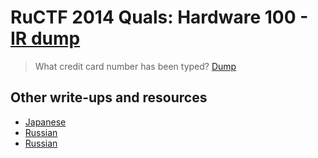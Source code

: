 # RuCTF 2014 Quals: Hardware 100 - [IR dump](https://github.com/HackerDom/ructf-2014-quals/tree/master/tasks/ir_dump)

> What credit card number has been typed? [Dump](dump.fcca5cbe12a7115b74c550c3ee09a2f7.zip)

## Other write-ups and resources

* [Japanese](http://d.hatena.ne.jp/waidotto/20140310/1394477767)
* [Russian](http://singularityctf.blogspot.de/2014/03/ructf-quals-2014-writeup-hardware-100.html)
* [Russian](http://www.suslopas.pw/2014/03/ructf-irdump.html)
